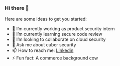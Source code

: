 ### Hi there 👋




Here are some ideas to get you started:

- 🔭 I’m currently working as product security intern 
- 🌱 I’m currently learning secure code review 
- 👯 I’m looking to collaborate on cloud security
- 💬 Ask me about cuber security 
- 📫 How to reach me: [Linkedin](https://linkedin.com/in/gauravjoshii)
- ⚡ Fun fact: A commerce background cow

